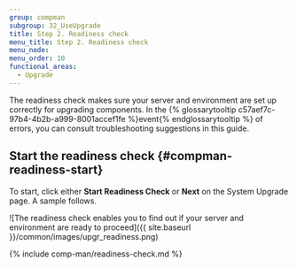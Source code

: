 ```yaml
---
group: compman
subgroup: 32_UseUpgrade
title: Step 2. Readiness check
menu_title: Step 2. Readiness check
menu_node:
menu_order: 10
functional_areas:
  - Upgrade
---
```


The readiness check makes sure your server and environment are set up correctly for upgrading components. In the {% glossarytooltip c57aef7c-97b4-4b2b-a999-8001accef1fe %}event{% endglossarytooltip %} of errors, you can consult troubleshooting suggestions in this guide.

## Start the readiness check {#compman-readiness-start}

To start, click either **Start Readiness Check** or **Next** on the System Upgrade page. A sample follows.

![The readiness check enables you to find out if your server and environment are ready to proceed]({{ site.baseurl }}/common/images/upgr_readiness.png)

{% include comp-man/readiness-check.md %}


